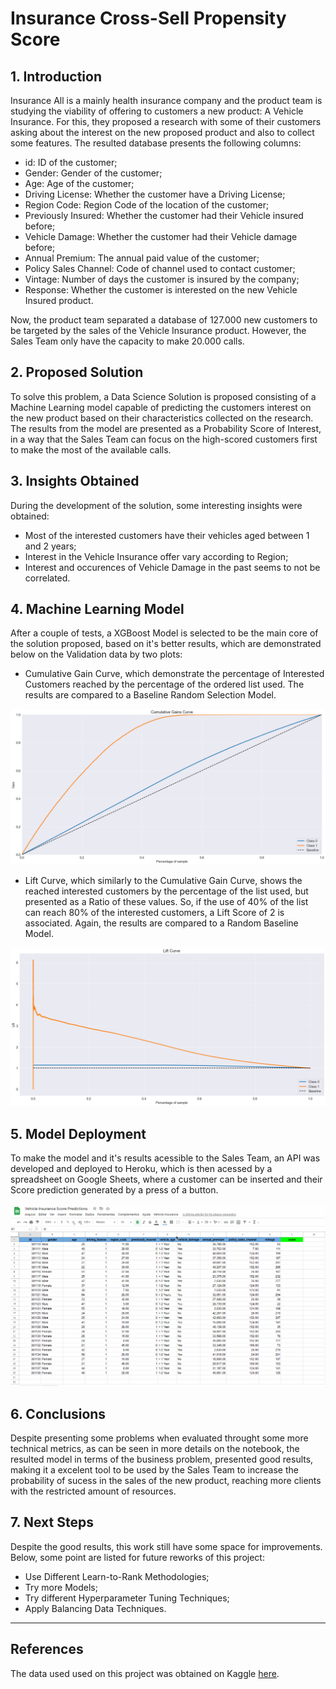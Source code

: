 # Insurance Cross-Sell Propensity Score

## 1. Introduction

Insurance All is a mainly health insurance company and the product team is studying the viability of offering to customers a new product: A Vehicle Insurance. For this, they proposed a research with some of their customers asking about the interest on the new proposed product and also to collect some features. The resulted database presents the following columns:

* id: ID of the customer;
* Gender: Gender of the customer;
* Age: Age  of the customer;
* Driving License: Whether the customer have a Driving License;
* Region Code: Region Code of the location of the customer;
* Previously Insured: Whether the customer had their Vehicle insured before;
* Vehicle Damage: Whether the customer had their Vehicle damage before;
* Annual Premium: The annual paid value of the customer;
* Policy Sales Channel: Code of channel used to contact customer;
* Vintage: Number of days the customer is insured by the company;
* Response: Whether the customer is interested on the new Vehicle Insured product.

Now, the product team separated a database of 127.000 new customers to be targeted by the sales of the Vehicle Insurance product. However, the Sales Team only have the capacity to make 20.000 calls. 

## 2. Proposed Solution

To solve this problem, a Data Science Solution is proposed consisting of a Machine Learning model capable of predicting the customers interest on the new product based on their characteristics collected on the research. The results from the model are presented as a Probability Score of Interest, in a way that the Sales Team can focus on the high-scored customers first to make the most of the available calls. 

## 3. Insights Obtained

During the development of the solution, some interesting insights were obtained:

* Most of the interested customers have their vehicles aged between 1 and 2 years;
* Interest in the Vehicle Insurance offer vary according to Region;
* Interest and occurences of Vehicle Damage in the past seems to not be correlated.

## 4. Machine Learning Model 

After a couple of tests, a XGBoost Model is selected to be the main core of the solution proposed, based on it's better results, which are demonstrated below on the Validation data by two plots: 

* Cumulative Gain Curve, which demonstrate the percentage of Interested Customers reached by the percentage of the ordered list used. The results are compared to a Baseline Random Selection Model.

![Cumulative Gain Curve](Images/cumulative_gain.png)

* Lift Curve, which similarly to the Cumulative Gain Curve, shows the reached interested customers by the percentage of the list used, but presented as a Ratio of these values. So, if the use of 40% of the list can reach 80% of the interested customers, a Lift Score of 2 is associated. Again, the results are compared to a Random Baseline Model.

![Lift Curve](Images/lift.png)

## 5. Model Deployment

To make the model and it's results acessible to the Sales Team, an API was developed and deployed to Heroku, which is then acessed by a spreadsheet on Google Sheets, where a customer can be inserted and their Score prediction generated by a press of a button.

![Spreadsheet GIF](Images/insurance_cross_sell.gif)

## 6. Conclusions

Despite presenting some problems when evaluated throught some more technical metrics, as can be seen in more details on the notebook, the resulted model in terms of the business problem, presented good results, making it a excelent tool to be used by the Sales Team to increase the probability of sucess in the sales of the new product, reaching more clients with the restricted amount of resources.

## 7. Next Steps

Despite the good results, this work still have some space for improvements. Below, some point are listed for future reworks of this project:

* Use Different Learn-to-Rank Methodologies;
* Try more Models;
* Try different Hyperparameter Tuning Techniques;
* Apply Balancing Data Techniques.

---

## References

The data used used on this project was obtained on Kaggle [here](https://www.kaggle.com/anmolkumar/health-insurance-cross-sell-prediction).